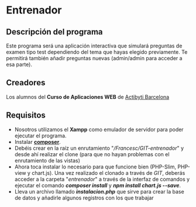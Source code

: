 # Entrenador

## Descripción del programa

Este programa será una aplicación interactiva que simulará preguntas de examen tipo test dependiendo del tema que hayas elegido previamente. Te permitirá también añadir preguntas nuevas (admin/admin para acceder a esa parte).

## Creadores

Los alumnos del **Curso de Aplicaciones WEB** de [Actibyti Barcelona](http://www.netmind.es/)

## Requisitos

- Nosotros utilizamos el **Xampp** como emulador de servidor para poder ejecutar el programa.
- Instalar **[composer](https://getcomposer.org/)**.
- Debéis crear en la raíz un enrutamiento "_/Francesc/GIT-entrenador_" y desde ahí realizar el clone (para que no hayan problemas con el enrutamiento de las vistas)
- Ahora toca instalar lo necesario para que funcione bien (PHP-Slim, PHP-view y chart.js). Una vez realizado el clonado a través de _GIT_, deberás acceder a la carpeta "_entrenador_" a través de la interfaz de comandos y ejecutar el comando ***composer install*** y  ***npm install chart.js --save***.
- Lleva un archivo llamado ***instalacion.php*** que sirve para crear la base de datos y añadirle algunos registros con los que trabajar
